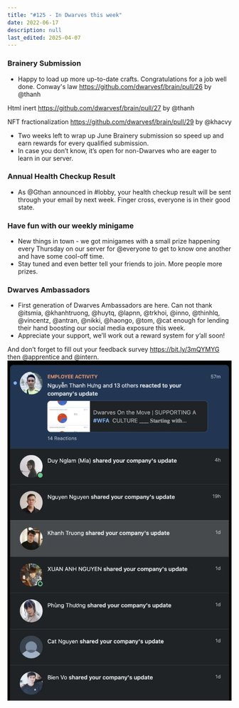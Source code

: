 ```yaml
---
title: "#125 - In Dwarves this week"
date: 2022-06-17
description: null
last_edited: 2025-04-07
---
```


### Brainery Submission

- Happy to load up more up-to-date crafts. Congratulations for a job well done.
  Conway's law <https://github.com/dwarvesf/brain/pull/26> by @thanh

Html inert <https://github.com/dwarvesf/brain/pull/27> by @thanh

NFT fractionalization <https://github.com/dwarvesf/brain/pull/29> by @khacvy

- Two weeks left to wrap up June Brainery submission so speed up and earn rewards for every qualified submission.
- In case you don’t know, it’s open for non-Dwarves who are eager to learn in our server.

### Annual Health Checkup Result

- As @Gthan announced in #lobby, your health checkup result will be sent through your email by next week. Finger cross, everyone is in their good state.

### Have fun with our weekly minigame

- New things in town - we got minigames with a small prize happening every Thursday on our server for @everyone to get to know one another and have some cool-off time.
- Stay tuned and even better tell your friends to join. More people more prizes.

### Dwarves Ambassadors

- First generation of Dwarves Ambassadors are here. Can not thank @itsmia, @khanhtruong, @huytq, @lapnn, @trkhoi, @inno, @thinhlq, @vincentz, @antran, @nikki, @haongo, @tom, @cat enough for lending their hand boosting our social media exposure this week.
- Appreciate your support, we’ll work out a reward system for y’all soon!

And don’t forget to fill out your feedback survey <https://bit.ly/3mQYMYG> then @apprentice and @intern.
![](assets/notion-image-1744007369433-i5m1z.webp)
